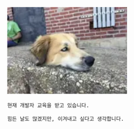 <img src="README.assets/read_me_main1.webp" alt="read_me_main1" style="zoom:150%;" />



`현재 개발자 교육을 받고 있습니다.`

`힘든 날도 많겠지만, 이겨내고 싶다고 생각합니다. `

